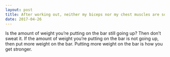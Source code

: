 ```yaml
---
layout: post
title: After working out, neither my biceps nor my chest muscles are sore, even though I use them when working out. Why?
date: 2017-04-26
---
```


<p>Is the amount of weight you’re putting on the bar still going up? Then don’t sweat it. If the amount of weight you’re putting on the bar is not going up, then put more weight on the bar. Putting more weight on the bar is how you get stronger.</p>
